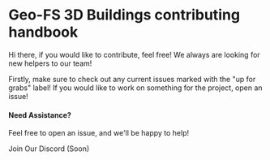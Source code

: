 # Geo-FS 3D Buildings contributing handbook

Hi there, if you would like to contribute, feel free! We always are looking for new helpers to our team!

Firstly, make sure to check out any current issues marked with the "up for grabs" label!
If you would like to work on something for the project, open an issue!

#### Need Assistance?
Feel free to open an issue, and we'll be happy to help!

Join Our Discord (Soon)
